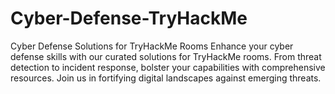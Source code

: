 # Cyber-Defense-TryHackMe
Cyber Defense Solutions for TryHackMe Rooms  Enhance your cyber defense skills with our curated solutions for TryHackMe rooms. From threat detection to incident response, bolster your capabilities with comprehensive resources. Join us in fortifying digital landscapes against emerging threats.
